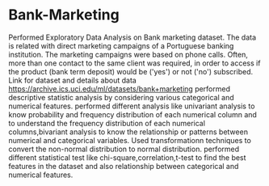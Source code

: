 # Bank-Marketing


Performed Exploratory Data Analysis on Bank marketing dataset. The data is related with direct marketing campaigns of a Portuguese banking institution. The marketing campaigns were based on phone calls. Often, more than one contact to the same client was required, in order to access if the product (bank term deposit) would be ('yes') or not ('no') subscribed.
Link for dataset and details about data https://archive.ics.uci.edu/ml/datasets/bank+marketing
performed descriptive statistic analysis by considering various categorical and numerical features.
performed different analysis like univariant analysis to know probability and frequency distribution of each numerical column and to understand the frequency distribution of each numerical columns,bivariant analysis to know the relationship or patterns between numerical and categorical variables.
Used transformationn techniques to convert the non-normal distribution to normal distribution.
performed different statistical test like chi-square,correlation,t-test to find the best features in the dataset and also relationship between categorical and numerical features.
